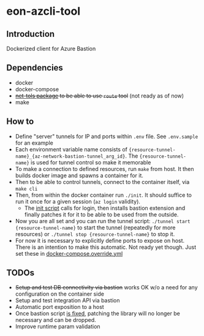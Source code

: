 # eon-azcli-tool

## Introduction

Dockerized client for Azure Bastion

## Dependencies

* docker
* docker-compose
* ~~[net-tols package](https://packages.debian.org/bullseye/net-tools) to be able to use `route` tool~~ (not ready as of now)
* make

## How to

* Define "server" tunnels for IP and ports within `.env` file. See `.env.sample` for an example
* Each environment variable name consists of `{resource-tunnel-name}_{az-network-bastion-tunnel_arg_id}`. The `{resource-tunnel-name}` is used for tunnel control so make it memorable
* To make a connection to defined resources, run `make` from host. It then builds docker image and spawns a container for it.
* Then to be able to control tunnels, connect to the container itself, via `make cli`
* Then, from within the docker container run `./init`. It should suffice to run it once for a given session (`az login` validity).
    - The [init script](./script/init) calls for login, then installs bastion extension and finally patches it for it to be able to be used from the outside.
* Now you are all set and you can run the tunnel script: `./tunnel start {resource-tunnel-name}` to start the tunnel (repeatedly for more resources) or `./tunnel stop {resource-tunnel-name}` to stop it.
* For now it is necessary to explicitly define ports to expose on host. There is an intention to make this automatic. Not ready yet though. Just set these in [docker-compose.override.yml](./docker-compose.override.sample.yml)

## TODOs

* ~~Setup and test DB connectivity via bastion~~ works OK w/o a need for any configuration on the container side
* Setup and test integration API via bastion
* Automatic port exposition to a host
* Once bastion script [is fixed](https://github.com/Azure/azure-cli-extensions/issues/4568), patching the library will no longer be necessary and can be dropped.
* Improve runtime param validation
